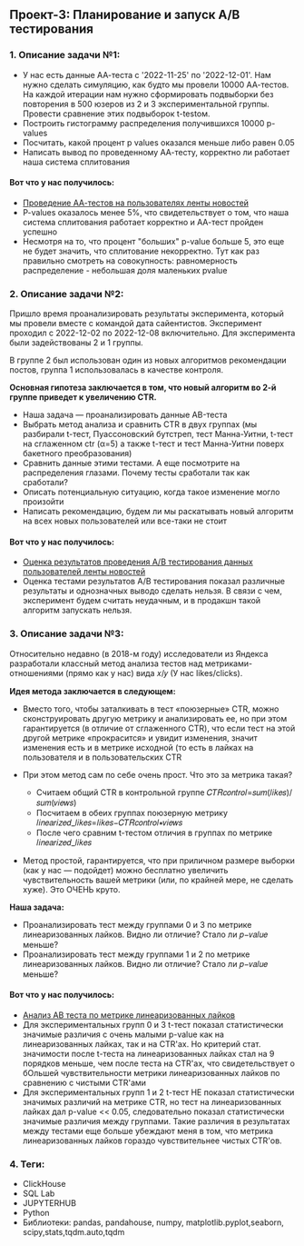 ## Проект-3: Планирование и запуск А/В тестирования  

### 1. Описание задачи №1:

- У нас есть данные АА-теста с '2022-11-25' по '2022-12-01'. Нам нужно сделать симуляцию, как будто мы провели 10000 АА-тестов. На каждой итерации нам нужно сформировать подвыборки без повторения в 500 юзеров из 2 и 3 экспериментальной группы. Провести сравнение этих подвыборок t-testом.  
- Построить гистограмму распределения получившихся 10000 p-values  
- Посчитать, какой процент p values оказался меньше либо равен 0.05  
- Написать вывод по проведенному АА-тесту, корректно ли работает наша система сплитования  


#### Вот что у нас получилось:

- [Проведение АА-тестов на  пользователях ленты новостей](https://github.com/moseevaevgeniya/Project_in_Karpov.courses/blob/e3d79d3ab934d1bc6677197e40a3ebf126162536/3.%D0%9F%D1%80%D0%BE%D0%B5%D0%BA%D1%82:%D0%9F%D0%BB%D0%B0%D0%BD%D0%B8%D1%80%D0%BE%D0%B2%D0%B0%D0%BD%D0%B8%D0%B5%20%D0%B8%20%D0%B7%D0%B0%D0%BF%D1%83%D1%81%D0%BA%20%D0%90%D0%92%20%D1%82%D0%B5%D1%81%D1%82%D0%B0/Task_1_AA_test__1_.ipynb)  
- P-values оказалось менее 5%, что свидетельствует о том, что наша система сплитования работает корректно и АА-тест пройден успешно  
- Несмотря на то, что процент "больших" p-value больше 5, это еще не будет значить, что сплитование некорректно. Тут как раз правильно смотреть на совокупность: равномерность распределение - небольшая доля маленьких pvalue  


### 2. Описание задачи №2:

Пришло время проанализировать результаты эксперимента, который мы провели вместе с командой дата сайентистов. Эксперимент проходил с 2022-12-02 по 2022-12-08 включительно. Для эксперимента были задействованы 2 и 1 группы.  

В группе 2 был использован один из новых алгоритмов рекомендации постов, группа 1 использовалась в качестве контроля.  

**Основная гипотеза заключается в том, что новый алгоритм во 2-й группе приведет к увеличению CTR.**  

- Наша задача — проанализировать данные АB-теста  
- Выбрать метод анализа и сравнить CTR в двух группах (мы разбирали t-тест, Пуассоновский бутстреп, тест Манна-Уитни, t-тест на сглаженном ctr (α=5) а также t-тест и тест Манна-Уитни поверх бакетного преобразования)  
- Сравнить данные этими тестами. А еще посмотрите на распределения глазами. Почему тесты сработали так как сработали?  
- Описать потенциальную ситуацию, когда такое изменение могло произойти  
- Написать рекомендацию, будем ли мы раскатывать новый алгоритм на всех новых пользователей или все-таки не стоит  


#### Вот что у нас получилось:

- [Оценка результатов проведения А/В тестирования данных пользователей ленты новостей](https://github.com/moseevaevgeniya/Project_in_Karpov.courses/blob/8e21ab631382098ef543f21ac17687b18c44e23e/3.%D0%9F%D1%80%D0%BE%D0%B5%D0%BA%D1%82:%D0%9F%D0%BB%D0%B0%D0%BD%D0%B8%D1%80%D0%BE%D0%B2%D0%B0%D0%BD%D0%B8%D0%B5%20%D0%B8%20%D0%B7%D0%B0%D0%BF%D1%83%D1%81%D0%BA%20%D0%90%D0%92%20%D1%82%D0%B5%D1%81%D1%82%D0%B0/AB_test_task_2__1_.ipynb)
- Оценка тестами результатов А/В тестирования показал различные результаты и однозначных выводо сделать нельзя. В связи с чем, эксперимент будем считать неудачным, и в  продакшн такой алгоритм запускать нельзя.


### 3. Описание задачи №3:

Относительно недавно (в 2018-м году) исследователи из Яндекса разработали классный метод анализа тестов над метриками-отношениями (прямо как у нас) вида  𝑥/𝑦  (У нас  likes/clicks).  

**Идея метода заключается в следующем:**  

- Вместо того, чтобы заталкивать в тест «поюзерные» CTR, можно сконструировать другую метрику и анализировать ее, но при этом гарантируется (в отличие от сглаженного CTR), что если тест на этой другой метрике «прокрасится» и увидит изменения, значит изменения есть и в метрике исходной (то есть в лайках на пользователя и в пользовательских CTR  
- При этом метод сам по себе очень прост. Что это за метрика такая?  

  - Считаем общий CTR в контрольной группе 𝐶𝑇𝑅𝑐𝑜𝑛𝑡𝑟𝑜𝑙=𝑠𝑢𝑚(𝑙𝑖𝑘𝑒𝑠)/𝑠𝑢𝑚(𝑣𝑖𝑒𝑤𝑠)  
  - Посчитаем в обеих группах поюзерную метрику  𝑙𝑖𝑛𝑒𝑎𝑟𝑖𝑧𝑒𝑑_𝑙𝑖𝑘𝑒𝑠=𝑙𝑖𝑘𝑒𝑠−𝐶𝑇𝑅𝑐𝑜𝑛𝑡𝑟𝑜𝑙∗𝑣𝑖𝑒𝑤𝑠  
  - После чего сравним  t-тестом отличия в группах по метрике 𝑙𝑖𝑛𝑒𝑎𝑟𝑖𝑧𝑒𝑑_𝑙𝑖𝑘𝑒𝑠  


- Метод простой, гарантируется, что при приличном размере выборки (как у нас — подойдет) можно бесплатно увеличить чувствительность вашей метрики (или, по крайней мере, не сделать хуже). Это ОЧЕНЬ круто.  


**Наша задача:**  

- Проанализировать тест между группами 0 и 3 по метрике линеаризованных лайков. Видно ли отличие? Стало ли 𝑝−𝑣𝑎𝑙𝑢𝑒 меньше?  
- Проанализировать тест между группами 1 и 2 по метрике линеаризованных лайков. Видно ли отличие? Стало ли 𝑝−𝑣𝑎𝑙𝑢𝑒 меньше?  


#### Вот что у нас получилось:  

- [Анализ АВ теста по метрике линеаризованных лайков]()  
- Для экспериментальных групп 0 и 3 t-тест показал статистически значимые различия с очень малыми p-value как на линеаризованных лайках, так и на CTR'ах. Но критерий стат. значимости после t-теста на линеаризованных лайках стал на 9 порядков меньше, чем после теста на CTR'ах, что свидетельствует о бОльшей чувствительности метрики линеаризованных лайков по сравнению с чистыми CTR'ами  
- Для экспериментальных групп 1 и 2 t-тест НЕ показал статистически значимых различий на метрике CTR, но тест на линеаризованных лайках дал p-value << 0.05, следовательно показал статистически значимые различия между группами. Такие различия в результатах между тестами еще больше убеждают меня в том, что метрика линеаризованных лайков  гораздо чувствительнее чистых CTR'ов.  


### 4. Теги:  

- ClickHouse  
- SQL Lab  
- JUPYTERHUB  
- Python  
- Библиотеки: pandas, pandahouse, numpy, matplotlib.pyplot,seaborn, scipy,stats,tqdm.auto,tqdm  
